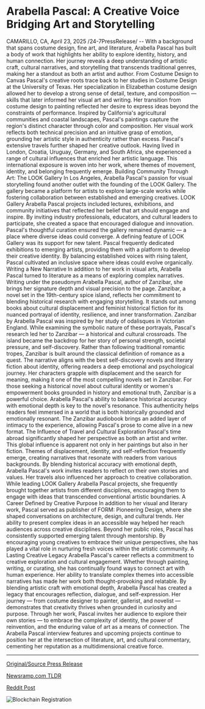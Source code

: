 # Arabella Pascal: A Creative Voice Bridging Art and Storytelling

CAMARILLO, CA, April 23, 2025 /24-7PressRelease/ -- With a background that spans costume design, fine art, and literature, Arabella Pascal has built a body of work that highlights her ability to explore identity, history, and human connection.  Her journey reveals a deep understanding of artistic craft, cultural narratives, and storytelling that transcends traditional genres, making her a standout as both an artist and author.  From Costume Design to Canvas  Pascal's creative roots trace back to her studies in Costume Design at the University of Texas. Her specialization in Elizabethan costume design allowed her to develop a strong sense of detail, texture, and composition — skills that later informed her visual art and writing.  Her transition from costume design to painting reflected her desire to express ideas beyond the constraints of performance. Inspired by California's agricultural communities and coastal landscapes, Pascal's paintings capture the region's distinct character through color and composition. Her visual work reflects both technical precision and an intuitive grasp of emotion, grounding her artistic style in authenticity rather than excess.  Pascal's extensive travels further shaped her creative outlook. Having lived in London, Croatia, Uruguay, Germany, and South Africa, she experienced a range of cultural influences that enriched her artistic language. This international exposure is woven into her work, where themes of movement, identity, and belonging frequently emerge.  Building Community Through Art: The LOOK Gallery In Los Angeles, Arabella Pascal's passion for visual storytelling found another outlet with the founding of the LOOK Gallery. The gallery became a platform for artists to explore large-scale works while fostering collaboration between established and emerging creatives.  LOOK Gallery Arabella Pascal projects included lectures, exhibitions, and community initiatives that reflected her belief that art should engage and inspire. By inviting industry professionals, educators, and cultural leaders to participate, she created a space that encouraged dialogue and innovation. Pascal's thoughtful curation ensured the gallery remained dynamic — a place where diverse ideas could converge.  A defining feature of LOOK Gallery was its support for new talent. Pascal frequently dedicated exhibitions to emerging artists, providing them with a platform to develop their creative identity. By balancing established voices with rising talent, Pascal cultivated an inclusive space where ideas could evolve organically.  Writing a New Narrative In addition to her work in visual arts, Arabella Pascal turned to literature as a means of exploring complex narratives. Writing under the pseudonym Arabella Pascal, author of Zanzibar, she brings her signature depth and visual precision to the page.  Zanzibar, a novel set in the 19th-century spice island, reflects her commitment to blending historical research with engaging storytelling. It stands out among books about cultural displacement and feminist historical fiction for its nuanced portrayal of identity, resilience, and inner transformation.  Zanzibar by Arabella Pascal was inspired by her study of odalisques in Victorian England. While examining the symbolic nature of these portrayals, Pascal's research led her to Zanzibar — a historical and cultural crossroads. The island became the backdrop for her story of personal strength, societal pressure, and self-discovery.  Rather than following traditional romantic tropes, Zanzibar is built around the classical definition of romance as a quest. The narrative aligns with the best self-discovery novels and literary fiction about identity, offering readers a deep emotional and psychological journey.  Her characters grapple with displacement and the search for meaning, making it one of the most compelling novels set in Zanzibar. For those seeking a historical novel about cultural identity or women's empowerment books grounded in history and emotional truth, Zanzibar is a powerful choice.  Arabella Pascal's ability to balance historical accuracy with emotional depth is key to the novel's resonance. This authenticity helps readers feel immersed in a world that is both historically grounded and emotionally resonant. The Zanzibar audiobook brings an added layer of intimacy to the experience, allowing Pascal's prose to come alive in a new format.  The Influence of Travel and Cultural Exploration Pascal's time abroad significantly shaped her perspective as both an artist and writer. This global influence is apparent not only in her paintings but also in her fiction. Themes of displacement, identity, and self-reflection frequently emerge, creating narratives that resonate with readers from various backgrounds. By blending historical accuracy with emotional depth, Arabella Pascal's work invites readers to reflect on their own stories and values.  Her travels also influenced her approach to creative collaboration. While leading LOOK Gallery Arabella Pascal projects, she frequently brought together artists from different disciplines, encouraging them to engage with ideas that transcended conventional artistic boundaries.  A Career Defined by Creative Purpose In addition to her visual and literary work, Pascal served as publisher of FORM: Pioneering Design, where she shaped conversations on architecture, design, and cultural trends. Her ability to present complex ideas in an accessible way helped her reach audiences across creative disciplines.  Beyond her public roles, Pascal has consistently supported emerging talent through mentorship. By encouraging young creatives to embrace their unique perspectives, she has played a vital role in nurturing fresh voices within the artistic community.  A Lasting Creative Legacy Arabella Pascal's career reflects a commitment to creative exploration and cultural engagement. Whether through painting, writing, or curating, she has continually found ways to connect art with human experience. Her ability to translate complex themes into accessible narratives has made her work both thought-provoking and relatable.  By blending artistic craft with emotional depth, Arabella Pascal has created a legacy that encourages reflection, dialogue, and self-expression. Her journey — from costume designer to painter, gallerist, and novelist — demonstrates that creativity thrives when grounded in curiosity and purpose.  Through her work, Pascal invites her audience to explore their own stories — to embrace the complexity of identity, the power of reinvention, and the enduring value of art as a means of connection.  The Arabella Pascal interview features and upcoming projects continue to position her at the intersection of literature, art, and cultural commentary, cementing her reputation as a multidimensional creative force. 

---

[Original/Source Press Release](https://www.24-7pressrelease.com/press-release/522090/arabella-pascal-a-creative-voice-bridging-art-and-storytelling)
                    

[Newsramp.com TLDR](https://newsramp.com/curated-news/arabella-pascal-a-creative-journey-of-identity-and-connection/e1012e8d451b8236553544e39599177f) 

 



[Reddit Post](https://www.reddit.com/r/BookNews/comments/1k7b78w/arabella_pascal_a_creative_journey_of_identity/) 



![Blockchain Registration](https://cdn.newsramp.app/24-7PressRelease/qrcode/254/25/odorLzYL.webp)